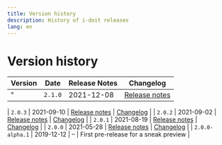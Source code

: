 ```yaml
---
title: Version history
description: History of i-doit releases
lang: en
---
```


# Version history

| Version           | Date          | Release Notes                             | Changelog                                 |
| ----------------- | ------------- | ----------------------------------------- | ----------------------------------------- |
"| `2.1.0`           | 2021-12-08    | [Release notes](release-notes/v2.1.0.md)  | [Changelog](changelog.md#210-2021-12-08)  |"

| `2.0.3`           | 2021-09-10    | [Release notes](release-notes/v2.0.3.md)  | [Changelog](changelog.md#203-2021-09-10)  |
| `2.0.2`           | 2021-09-02    | [Release notes](release-notes/v2.0.2.md)  | [Changelog](changelog.md#202-2021-09-02)  |
| `2.0.1`           | 2021-08-19    | [Release notes](release-notes/v2.0.1.md)  | [Changelog](changelog.md#201-2021-08-19)  |
| `2.0.0`           | 2021-05-28    | [Release notes](release-notes/v2.0.0.md)  | [Changelog](changelog.md#200-2021-05-28)  |
| `2.0.0-alpha.1`   | 2019-12-12    | –                                         | First pre-release for a sneak preview     |
